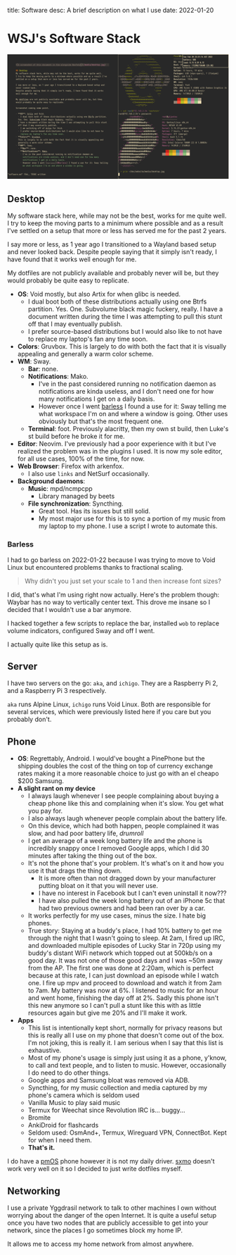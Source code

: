 title: Software
desc: A brief description on what I use
date: 2022-01-20

# WSJ's Software Stack

![A screenshot of this document in Vim alongside Neofetch](/media/desktop.jpg)

## Desktop

My software stack here, while may not be the best, works for me quite well.
I try to keep the moving parts to a minimum where possible and as a result I've
settled on a setup that more or less has served me for the past 2 years.

I say more or less, as 1 year ago I transitioned to a Wayland based setup and
never looked back.
Despite people saying that it simply isn't ready, I have found that it works
well enough for me.

My dotfiles are not publicly available and probably never will be, but they
would probably be quite easy to replicate.

- **OS**: Void mostly, but also Artix for when glibc is needed.
  - I dual boot both of these distributions actually using one Btrfs partition.
  Yes. One. Subvolume black magic fuckery, really.
  I have a document written during the time I was attempting to pull this stunt
  off that I may eventually publish.
  - I prefer source-based distributions but I would also like to not have to
    replace my laptop's fan any time soon.
- **Colors**: Gruvbox.
  This is largely to do with both the fact that it is visually appealing and
  generally a warm color scheme.
- **WM**: Sway.
  - **Bar**: none.
  - **Notifications**: Mako.
    - I've in the past considered running no notification daemon as
      notifications are kinda useless, and I don't need one for how many
      notifications I get on a daily basis.
    - However once I went [barless](#Barless) I found a use for it: Sway telling
      me what workspace I'm on and where a window is going.
      Other uses obviously but that's the most frequent one.
  - **Terminal**: foot. Previously alacritty, then my own st build, then Luke's
    st build before he broke it for me.
- **Editor**: Neovim.
  I've previously had a poor experience with it but I've realized the problem
  was in the plugins I used.
  It is now my sole editor, for all use cases, 100% of the time, for now.
- **Web Browser**: Firefox with arkenfox.
  - I also use `links` and NetSurf occasionally.
- **Background daemons**:
  - **Music**: mpd/ncmpcpp
    - Library managed by beets
  - **File synchronization**: Syncthing.
    - Great tool. Has its issues but still solid.
    - My most major use for this is to sync a portion of my music from my laptop
      to my phone. I use a script I wrote to automate this.

### Barless

I had to go barless on 2022-01-22 because I was trying to move to Void Linux but
encountered problems thanks to fractional scaling.

> Why didn't you just set your scale to 1 and then increase font sizes?

I did, that's what I'm using right now actually.
Here's the problem though: Waybar has no way to vertically center text.
This drove me insane so I decided that I wouldn't use a bar anymore.

I hacked together a few scripts to replace the bar, installed `wob` to replace
volume indicators, configured Sway and off I went.

I actually quite like this setup as is.

## Server

I have two servers on the go: `aka`, and `ichigo`.
They are a Raspberry Pi 2, and a Raspberry Pi 3 respectively.

`aka` runs Alpine Linux, `ichigo` runs Void Linux.
Both are responsible for several services, which were previously listed here if
you care but you probably don't.

## Phone

- **OS**: Regrettably, Android.
  I would've bought a PinePhone but the shipping doubles the cost of the thing
  on top of currency exchange rates making it a more reasonable choice to just
  go with an el cheapo $200 Samsung.
- **A slight rant on my device**
  - I always laugh whenever I see people complaining about buying a cheap phone
    like this and complaining when it's slow. You get what you pay for.
  - I also always laugh whenever people complain about the battery life.
  - On this device, which had both happen, people complained it was slow, and
    had poor battery life, *drumroll*
  - I get an average of a week long battery life and the phone is incredibly
    snappy once I removed Google apps, which I did 30 minutes after taking the
    thing out of the box.
  - It's not the phone that's your problem. It's what's on it and how you use it
    that drags the thing down.
    - It is more often than not dragged down by your manufacturer putting bloat
      on it that you will never use.
    - I have no interest in Facebook but I can't even uninstall it now???
    - I have also pulled the week long battery out of an iPhone 5c that had two
      previous owners and had been ran over by a car.
  - It works perfectly for my use cases, minus the size. I hate big phones.
  - True story: Staying at a buddy's place, I had 10% battery to get me through
    the night that I wasn't going to sleep.
    At 2am, I fired up IRC, and downloaded multiple episodes of Lucky Star in
    720p using my buddy's distant WiFi network which topped out at 500kb/s on a
    good day. It was not one of those good days and I was ~50m away from the AP.
    The first one was done at 2:20am, which is perfect because at this rate, I
    can just download an episode while I watch one.
    I fire up mpv and proceed to download and watch it from 2am to 7am.
    My battery was now at 6%. I listened to music for an hour and went home,
    finishing the day off at 2%.
    Sadly this phone isn't this new anymore so I can't pull a stunt like this
    with as little resources again but give me 20% and I'll make it work.
- **Apps**
  - This list is intentionally kept short, normally for privacy reasons but this
    is really all I use on my phone that doesn't come out of the box.
    I'm not joking, this is really it. I am serious when I say that this list is
    exhaustive.
  - Most of my phone's usage is simply just using it as a phone, y'know, to call
    and text people, and to listen to music.
    However, occasionally I do need to do other things.
  - Google apps and Samsung bloat was removed via ADB.
  - Syncthing, for my music collection and media captured by my phone's camera
    which is seldom used
  - Vanilla Music to play said music
  - Termux for Weechat since Revolution IRC is... buggy...
  - Bromite
  - AnkiDroid for flashcards
  - Seldom used: OsmAnd+, Termux, Wireguard VPN, ConnectBot. Kept for when I
    need them.
  - **That's it.**

I do have a [pmOS](https://postmarketos.org/) phone however it is not my daily
driver.
[sxmo](https://sxmo.org) doesn't work very well on it so I decided to just write
dotfiles myself.

## Networking

I use a private Yggdrasil network to talk to other machines I own without
worrying about the danger of the open Internet.
It is quite a useful setup once you have two nodes that are publicly accessible
to get into your network, since the places I go sometimes block my home IP.

It allows me to access my home network from almost anywhere.
